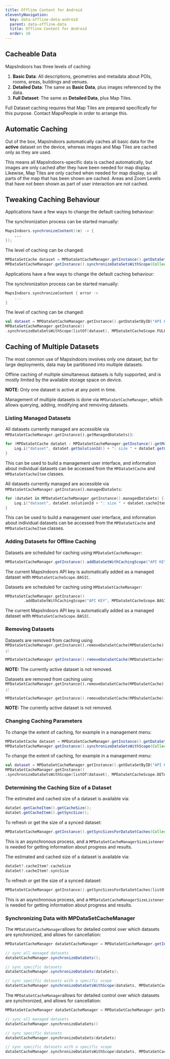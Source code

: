 ```yaml
---
title: Offline Content for Android
eleventyNavigation:
  key: data-offline-data-android
  parent: data-offline-data
  title: Offline Content for Android
  order: 10
---
```


## Cacheable Data

MapsIndoors has three levels of caching:

1. **Basic Data**: All descriptions, geometries and metadata about POIs, rooms, areas, buildings and venues.
2. **Detailed Data**: The same as **Basic Data**, plus images referenced by the data.
3. **Full Dataset**: The same as **Detailed Data**, plus Map Tiles.

Full Dataset caching requires that Map Tiles are prepared specifically for this purpose.  Contact MapsPeople in order to arrange this.

## Automatic Caching

Out of the box, MapsIndoors automatically caches all basic data for the **active** dataset on the device, whereas images and Map Tiles are cached only as they are used.

This means all MapsIndoors-specific data is cached automatically, but images are only cached after they have been needed for map display. Likewise, Map Tiles are only cached when needed for map display, so all parts of the map that has been shown are cached.  Areas and Zoom Levels that have not been shown as part of user interaction are not cached.

## Tweaking Caching Behaviour

<mi-tabs>
<mi-tab label="Java" tab-for="java"></mi-tab>
<mi-tab label="Kotlin" tab-for="kotlin"></mi-tab>
<mi-tab-panel id="java">

Applications have a few ways to change the default caching behaviour:

The synchronization process can be started manually:

```java
MapsIndoors.synchronizeContent((e) -> {
    ...
});
```

The level of caching can be changed:

```java
MPDataSetCache dataset = MPDataSetCacheManager.getInstance().getDataSetByID("API KEY");
MPDataSetCacheManager.getInstance().synchronizeDataSetsWithScope(Collections.singletonList(dataset), MPDataSetCacheScope.DETAILED);
```

</mi-tab-panel>
<mi-tab-panel id="kotlin">

Applications have a few ways to change the default caching behaviour:

The synchronization process can be started manually:

```kotlin
MapsIndoors.synchronizeContent { error ->
    ...
}
```

The level of caching can be changed:

```kotlin
val dataset = MPDataSetCacheManager.getInstance().getDataSetByID("API KEY")
MPDataSetCacheManager.getInstance()
.synchronizeDataSetsWithScope(listOf(dataset), MPDataSetCacheScope.FULL)
```

</mi-tab-panel>
</mi-tabs>

## Caching of Multiple Datasets

The most common use of MapsIndoors involves only one dataset, but for large deployments, data may be partitioned into multiple datasets.

Offline caching of multiple simultaneous datasets is fully supported, and is mostly limited by the available storage space on device.

**NOTE**: Only one dataset is active at any point in time.

Management of multiple datasets is done via  `MPDataSetCacheManager`, which allows querying, adding, modifying and removing datasets.

### Listing Managed Datasets

<mi-tabs>
<mi-tab label="Java" tab-for="java"></mi-tab>
<mi-tab label="Kotlin" tab-for="kotlin"></mi-tab>
<mi-tab-panel id="java">

All datasets currently managed are accessible via `MPDataSetCacheManager.getInstance().getManagedDataSets()`:

```java
for (MPDataSetCache dataSet : MPDataSetCacheManager.getInstance().getManagedDataSets()) {
    Log.i("dataset", dataSet.getSolutionId() + ": size " + dataSet.getCacheItem().getSyncSize());
}
```

This can be used to build a management user interface, and information about individual datasets can be accessed from the `MPDataSetCache` and `MPDataSetCacheItem` classes.

</mi-tab-panel>
<mi-tab-panel id="kotlin">

All datasets currently managed are accessible via `MPDataSetCacheManager.getInstance().managedDataSets`:

```kotlin
for (dataSet in MPDataSetCacheManager.getInstance().managedDataSets) {
    Log.i("dataset", dataSet.solutionId + ": size " + dataSet.cacheItem.syncSize)
}
```

This can be used to build a management user interface, and information about individual datasets can be accessed from the `MPDataSetCache` and `MPDataSetCacheItem` classes.

</mi-tab-panel>
</mi-tabs>

### Adding Datasets for Offline Caching

<mi-tabs>
<mi-tab label="Java" tab-for="java"></mi-tab>
<mi-tab label="Kotlin" tab-for="kotlin"></mi-tab>
<mi-tab-panel id="java">

Datasets are scheduled for caching using  `MPDataSetCacheManager`:

```java
MPDataSetCacheManager.getInstance().addDataSetWithCachingScope("API KEY", MPDataSetCacheScope.BASIC);
```

The current MapsIndoors API key is automatically added as a managed dataset with `MPDataSetCacheScope.BASIC`.

</mi-tab-panel>
<mi-tab-panel id="kotlin">

Datasets are scheduled for caching using  `MPDataSetCacheManager`:

```kotlin
MPDataSetCacheManager.getInstance()
        .addDataSetWithCachingScope("API KEY", MPDataSetCacheScope.BASIC)
```

The current MapsIndoors API key is automatically added as a managed dataset with `MPDataSetCacheScope.BASIC`.

</mi-tab-panel>
</mi-tabs>

### Removing Datasets

<mi-tabs>
<mi-tab label="Java" tab-for="java"></mi-tab>
<mi-tab label="Kotlin" tab-for="kotlin"></mi-tab>
<mi-tab-panel id="java">

Datasets are removed from caching using `MPDataSetCacheManager.getInstance().removeDataSetCache(MPDataSetCache);`:

```java
MPDataSetCacheManager.getInstance().removeDataSetCache(MPDataSetCache);
```

**NOTE:** The currently active dataset is not removed.

</mi-tab-panel>
<mi-tab-panel id="kotlin">

Datasets are removed from caching using `MPDataSetCacheManager.getInstance().removeDataSetCache(MPDataSetCache);`:

```kotlin
MPDataSetCacheManager.getInstance().removeDataSetCache(MPDataSetCache)
```

**NOTE:** The currently active dataset is not removed.

</mi-tab-panel>
</mi-tabs>

### Changing Caching Parameters

<mi-tabs>
<mi-tab label="Java" tab-for="java"></mi-tab>
<mi-tab label="Kotlin" tab-for="kotlin"></mi-tab>
<mi-tab-panel id="java">

To change the extent of caching, for example in a management menu:

```java
MPDataSetCache dataset = MPDataSetCacheManager.getInstance().getDataSetByID("API KEY");
MPDataSetCacheManager.getInstance().synchronizeDataSetsWithScope(Collections.singletonList(dataset), MPDataSetCacheScope.DETAILED);
```

</mi-tab-panel>
<mi-tab-panel id="kotlin">

To change the extent of caching, for example in a management menu:

```kotlin
val dataset = MPDataSetCacheManager.getInstance().getDataSetByID("API KEY")
MPDataSetCacheManager.getInstance()
.synchronizeDataSetsWithScope(listOf(dataset), MPDataSetCacheScope.DETAILED)
```

</mi-tab-panel>
</mi-tabs>

### Determining the Caching Size of a Dataset

<mi-tabs>
<mi-tab label="Java" tab-for="java"></mi-tab>
<mi-tab label="Kotlin" tab-for="kotlin"></mi-tab>
<mi-tab-panel id="java">

The estimated and cached size of a dataset is available via:

```java
dataSet.getCacheItem().getCacheSize();
dataSet.getCacheItem().getSyncSize();
```

To refresh or get the size of a synced dataset:

```java
MPDataSetCacheManager.getInstance().getSyncSizesForDataSetCaches(Collections.singletonList(dataSet), this);
```

This is an asynchronous process, and a `MPDataSetCacheManagerSizeListener` is needed for getting information about progress and results.

</mi-tab-panel>
<mi-tab-panel id="kotlin">

The estimated and cached size of a dataset is available via:

```kotlin
dataSet?.cacheItem?.cacheSize
dataSet?.cacheItem?.syncSize
```

To refresh or get the size of a synced dataset:

```kotlin
MPDataSetCacheManager.getInstance().getSyncSizesForDataSetCaches(listOf(dataSet), this)
```

This is an asynchronous process, and a `MPDataSetCacheManagerSizeListener` is needed for getting information about progress and results.

</mi-tab-panel>
</mi-tabs>

### Synchronizing Data with MPDataSetCacheManager

<mi-tabs>
<mi-tab label="Java" tab-for="java"></mi-tab>
<mi-tab label="Kotlin" tab-for="kotlin"></mi-tab>
<mi-tab-panel id="java">

The `MPDataSetCacheManager`allows for detailed control over which datasets are synchronized, and allows for cancellation:

```java
MPDataSetCacheManager dataSetCacheManager = MPDataSetCacheManager.getInstance();

// sync all managed datasets
dataSetCacheManager.synchronizeDataSets();

// sync specific datasets
dataSetCacheManager.synchronizeDataSets(dataSets);

// sync specific datasets with a specific scope
dataSetCacheManager.synchronizeDataSetsWithScope(dataSets, MPDataSetCacheScope.FULL);
```

</mi-tab-panel>
<mi-tab-panel id="kotlin">

The `MPDataSetCacheManager`allows for detailed control over which datasets are synchronized, and allows for cancellation:

```kotlin
MPDataSetCacheManager dataSetCacheManager = MPDataSetCacheManager.getInstance();

// sync all managed datasets
dataSetCacheManager.synchronizeDataSets()

// sync specific datasets
dataSetCacheManager.synchronizeDataSets(dataSets)

// sync specific datasets with a specific scope
dataSetCacheManager.synchronizeDataSetsWithScope(dataSets, MPDataSetCacheScope.FULL)
```

</mi-tab-panel>
</mi-tabs>
